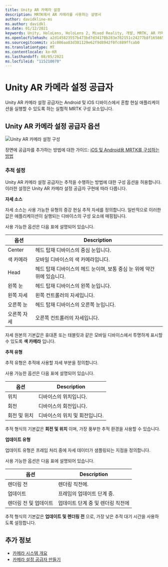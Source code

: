 ```yaml
---
title: Unity AR 카메라 설정
description: MRTK에서 AR 카메라를 사용하는 설명서
author: davidkline-ms
ms.author: davidkl
ms.date: 01/12/2021
keywords: Unity, HoloLens, HoloLens 2, Mixed Reality, 개발, MRTK, AR 카메라,
ms.openlocfilehash: a2d145823557b473bd7d34170b283e782151c24277b8f16586516ffe78f8e735
ms.sourcegitcommit: a1c086aa83d381129e62f9d8942f0fc889ffcab0
ms.translationtype: MT
ms.contentlocale: ko-KR
ms.lasthandoff: 08/05/2021
ms.locfileid: "115210070"
---
```

# <a name="unity-ar-camera-settings-provider"></a>Unity AR 카메라 설정 공급자

Unity AR 카메라 설정 공급자는 Android 및 iOS 디바이스에서 혼합 현실 애플리케이션을 실행할 수 있도록 하는 실험적 MRTK 구성 요소입니다.

## <a name="unity-ar-camera-settings-provider-options"></a>Unity AR 카메라 설정 공급자 옵션

![Unity AR 카메라 설정 구성](../images/camera-system/UnityArSettingsConfiguration.png)

장면에 공급자를 추가하는 방법에 대한 가이드: [iOS 및 Android용 MRTK를 구성하는 방법](../../supported-devices/using-ar-foundation.md)

### <a name="tracking-settings"></a>추적 설정

Unity AR 카메라 설정 공급자는 추적을 수행하는 방법에 대한 구성 옵션을 허용합니다. 이러한 설정은 Unity AR 카메라 설정 공급자 구현에 따라 다릅니다.

**자세 소스**

자세 소스는 사용 가능한 유형의 증강 현실 추적 자세를 정의합니다. 일반적으로 이러한 값은 애플리케이션이 실행되는 디바이스의 구성 요소에 매핑됩니다.

사용 가능한 옵션은 다음 표에 설명되어 있습니다.

| 옵션 | Description |
| --- | --- |
| Center | 헤드 탑재 디바이스의 중심 눈입니다. |
| 색 카메라 | 모바일 디바이스의 색 카메라입니다. |
| Head | 헤드 탑재 디바이스의 헤드 눈이며, 보통 중심 눈 위에 약간 위에 있습니다. |
| 왼쪽 눈 | 헤드 탑재 디바이스의 왼쪽 눈입니다. |
| 왼쪽 자세 | 왼쪽 컨트롤러의 자세입니다. |
| 오른쪽 눈 | 헤드 탑재 디바이스의 오른쪽 눈입니다. |
| 오른쪽 자세 | 오른쪽 컨트롤러의 자세입니다. |

자세 원본의 기본값은 휴대폰 또는 태블릿과 같은 모바일 디바이스에서 투명하게 표시할 수 있도록 **색 카메라** 입니다.

**추적 유형**

추적 유형은 추적에 사용할 자세 부분을 정의합니다.

사용 가능한 옵션은 다음 표에 설명되어 있습니다.

| 옵션 | Description |
| --- | --- |
| 위치 | 디바이스의 위치입니다. |
| 회전 | 디바이스의 회전입니다. |
| 회전 및 위치 | 디바이스의 위치 및 회전입니다. |

추적 형식의 기본값은 **회전 및 위치** 이며, 가장 풍부한 추적 환경을 사용할 수 있습니다.

**업데이트 유형**

업데이트 유형은 프레임 처리 중에 자세 데이터가 샘플링되는 지점을 정의합니다.

사용 가능한 옵션은 다음 표에 설명되어 있습니다.

| 옵션 | Description |
| --- | --- |
| 렌더링 전 | 렌더링 직전에. |
| 업데이트 | 프레임의 업데이트 단계 중. |
| 렌더링 전 및 업데이트 | 업데이트 단계 중 및 렌더링 직전에 |

추적 형식의 기본값은 **업데이트 및 렌더링 전** 으로, 가장 낮은 추적 대기 시간을 사용하도록 설정합니다.

## <a name="see-also"></a>추가 정보

- [카메라 시스템 개요](camera-system-overview.md)
- [카메라 설정 공급자 만들기](create-settings-provider.md)

